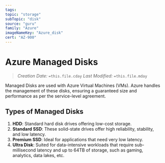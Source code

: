 ```yaml
---
tags:
topic: "storage"
subTopic: "disk"
source: "guru"
family: "Azure"
imageNameKey: "Azure_disk"
cert: "AZ-900"
---
```

# Azure Managed Disks

> _Creation Date:_ `=this.file.cday` _Last Modified:_ `=this.file.mday`

Managed Disks are used with Azure Virtual Machines (VMs). Azure handles the management of these disks, ensuring a guaranteed size and performance as per the service-level agreement.

## Types of Managed Disks

1. **HDD**: Standard hard disk drives offering low-cost storage.
2. **Standard SSD**: These solid-state drives offer high reliability, stability, and low latency.
3. **Premium SSD**: Ideal for applications that need very low latency.
4. **Ultra Disk**: Suited for data-intensive workloads that require sub-millisecond latency and up to 64TB of storage, such as gaming, analytics, data lakes, etc.

